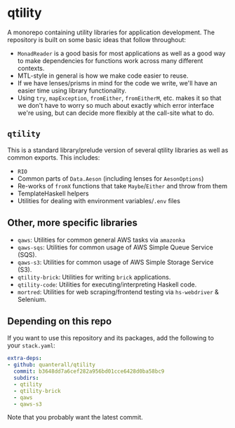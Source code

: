 # qtility

A monorepo containing utility libraries for application development. The repository is built on some
basic ideas that follow throughout:

- `MonadReader` is a good basis for most applications as well as a good way to make dependencies for
  functions work across many different contexts.
- MTL-style in general is how we make code easier to reuse.
- If we have lenses/prisms in mind for the code we write, we'll have an easier time using library
  functionality.
- Using `try`, `mapException`, `fromEither`, `fromEitherM`, etc. makes it so that we don't have to
  worry so much about exactly which error interface we're using, but can decide more flexibly at the
  call-site what to do.

## `qtility`

This is a standard library/prelude version of several qtility libraries as well as common exports.
This includes:

- `RIO`
- Common parts of `Data.Aeson` (including lenses for `AesonOptions`)
- Re-works of `fromX` functions that take `Maybe`/`Either` and throw from them
- TemplateHaskell helpers
- Utilities for dealing with environment variables/`.env` files

## Other, more specific libraries

- `qaws`: Utilities for common general AWS tasks via `amazonka`
- `qaws-sqs`: Utilities for common usage of AWS Simple Queue Service (SQS).
- `qaws-s3`: Utilities for common usage of AWS Simple Storage Service (S3).
- `qtility-brick`: Utilities for writing `brick` applications.
- `qtility-code`: Utilities for executing/interpreting Haskell code.
- `mortred`: Utilities for web scraping/frontend testing via `hs-webdriver` & Selenium.

## Depending on this repo

If you want to use this repository and its packages, add the following to your `stack.yaml`:

```yaml
extra-deps:
- github: quanterall/qtility
  commit: b3648dd7a6cef282a956bd01cce6428d0ba58bc9
  subdirs:
  - qtility
  - qtility-brick
  - qaws
  - qaws-s3
```

Note that you probably want the latest commit.
